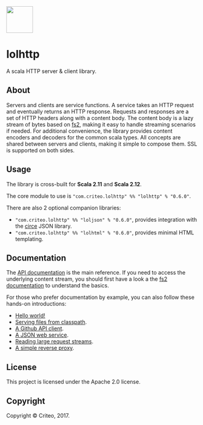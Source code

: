<img src="https://criteo.github.io/lolhttp/images/lolhttp.png" width="70">

# lolhttp

A scala HTTP server & client library.

## About

Servers and clients are service functions. A service takes an HTTP request and eventually returns an HTTP response. Requests and responses are a set of HTTP headers along with a content body. The content body is a lazy stream of bytes based on [fs2](https://github.com/functional-streams-for-scala/fs2), making it easy to handle streaming scenarios if needed. For additional convenience, the library provides content encoders and decoders for the common scala types. All concepts are shared between servers and clients, making it simple to compose them. SSL is supported on both sides.

## Usage

The library is cross-built for __Scala 2.11__ and __Scala 2.12__.

The core module to use is `"com.criteo.lolhttp" %% "lolhttp" % "0.6.0"`.

There are also 2 optional companion libraries:

- `"com.criteo.lolhttp" %% "loljson" % "0.6.0"`, provides integration with the [circe](https://circe.github.io/circe/) JSON library.
- `"com.criteo.lolhttp" %% "lolhtml" % "0.6.0"`, provides minimal HTML templating.

## Documentation

The [API documentation](https://criteo.github.io/lolhttp/api/lol/index.html) is the main reference. If you need to access the underlying content stream, you should first have a look a the [fs2 documentation](https://github.com/functional-streams-for-scala/fs2) to understand the basics.

For those who prefer documentation by example, you can also follow these hands-on introductions:

- [Hello world!](https://criteo.github.io/lolhttp/examples/HelloWorld.scala.html)
- [Serving files from classpath](https://criteo.github.io/lolhttp/examples/ServingFiles.scala.html).
- [A Github API client](https://criteo.github.io/lolhttp/examples/GithubClient.scala.html).
- [A JSON web service](https://criteo.github.io/lolhttp/examples/JsonWebService.scala.html).
- [Reading large request streams](https://criteo.github.io/lolhttp/examples/LargeFileUpload.scala.html).
- [A simple reverse proxy](https://criteo.github.io/lolhttp/examples/ReverseProxy.scala.html).

## License

This project is licensed under the Apache 2.0 license.

## Copyright

Copyright © Criteo, 2017.
